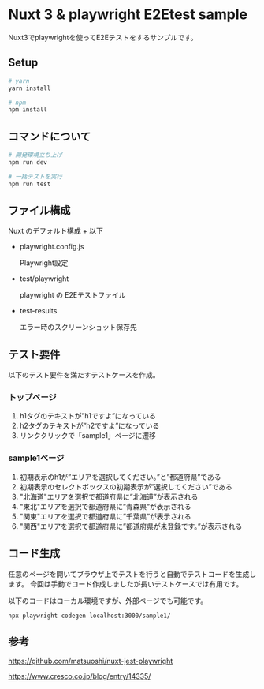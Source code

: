 # Nuxt 3 & playwright E2Etest sample

Nuxt3でplaywrightを使ってE2Eテストをするサンプルです。



## Setup

```bash
# yarn
yarn install

# npm
npm install
```

## コマンドについて

```bash
# 開発環境立ち上げ
npm run dev
```

```bash
# 一括テストを実行
npm run test
```

## ファイル構成

Nuxt のデフォルト構成 + 以下

- playwright.config.js

  Playwright設定


- test/playwright

  playwright の E2Eテストファイル

- test-results

  エラー時のスクリーンショット保存先

## テスト要件

以下のテスト要件を満たすテストケースを作成。

### トップページ

1. h1タグのテキストが”h1ですよ”になっている
2. h2タグのテキストが”h2ですよ”になっている
3. リンククリックで「sample1」ページに遷移

### sample1ページ

1. 初期表示のh1が”エリアを選択してください。”と”都道府県”である
2. 初期表示のセレクトボックスの初期表示が”選択してください”である
3. "北海道"エリアを選択で都道府県に”北海道”が表示される
4. "東北"エリアを選択で都道府県に”青森県”が表示される
5. "関東"エリアを選択で都道府県に”千葉県”が表示される
6. "関西"エリアを選択で都道府県に”都道府県が未登録です。”が表示される


## コード生成

任意のページを開いてブラウザ上でテストを行うと自動でテストコードを生成します。
今回は手動でコード作成しましたが長いテストケースでは有用です。

以下のコードはローカル環境ですが、外部ページでも可能です。

```
npx playwright codegen localhost:3000/sample1/
```

## 参考
https://github.com/matsuoshi/nuxt-jest-playwright

https://www.cresco.co.jp/blog/entry/14335/
